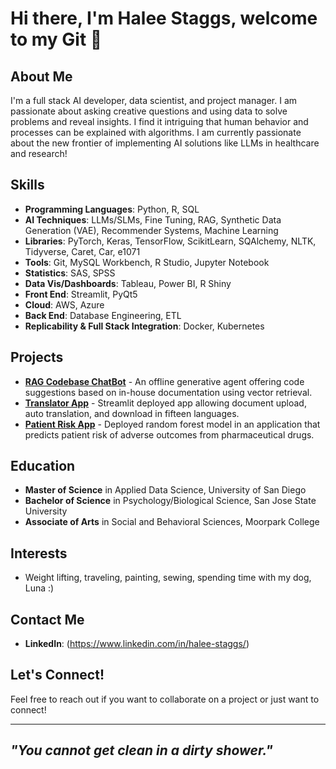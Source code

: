 # Hi there, I'm Halee Staggs, welcome to my Git 👋

## About Me
I'm a full stack AI developer, data scientist, and project manager. I am passionate about asking creative questions and using data to solve problems and reveal insights. I find it intriguing that human behavior and processes can be explained with algorithms. I am currently passionate about the new frontier of implementing AI solutions like LLMs in healthcare and research! 

## Skills
- **Programming Languages**: Python, R, SQL
- **AI Techniques**: LLMs/SLMs, Fine Tuning, RAG, Synthetic Data Generation (VAE), Recommender Systems, Machine Learning
- **Libraries**: PyTorch, Keras, TensorFlow, ScikitLearn, SQAlchemy, NLTK, Tidyverse, Caret, Car, e1071   
- **Tools**: Git, MySQL Workbench, R Studio, Jupyter Notebook
- **Statistics**: SAS, SPSS
- **Data Vis/Dashboards**: Tableau, Power BI, R Shiny
- **Front End**: Streamlit, PyQt5
- **Cloud**: AWS, Azure
- **Back End**: Database Engineering, ETL
- **Replicability & Full Stack Integration**: Docker, Kubernetes

## Projects
- [**RAG Codebase ChatBot**](https://github.com/HNStaggs/CodeHelperRAG) - An offline generative agent offering code suggestions based on in-house documentation using vector retrieval.
- [**Translator App**](https://github.com/HNStaggs/Translate-Demo) - Streamlit deployed app allowing document upload, auto translation, and download in fifteen languages.
- [**Patient Risk App**](https://github.com/teamlunarlanding/Pharma-Drug-Surveillance) - Deployed random forest model in an application that predicts patient risk of adverse outcomes from pharmaceutical drugs.

## Education
- **Master of Science** in Applied Data Science, University of San Diego
- **Bachelor of Science** in Psychology/Biological Science, San Jose State University
- **Associate of Arts** in Social and Behavioral Sciences, Moorpark College

## Interests
- Weight lifting, traveling, painting, sewing, spending time with my dog, Luna :)

## Contact Me
- **LinkedIn**: (https://www.linkedin.com/in/halee-staggs/)

## Let's Connect!
Feel free to reach out if you want to collaborate on a project or just want to connect!

---

## *"You cannot get clean in a dirty shower."* 
